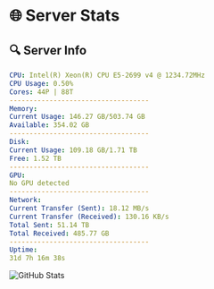 # 🌐 Server Stats
## 🔍 Server Info
```yaml
CPU: Intel(R) Xeon(R) CPU E5-2699 v4 @ 1234.72MHz
CPU Usage: 0.50%
Cores: 44P | 88T
-----------------------------------
Memory:
Current Usage: 146.27 GB/503.74 GB
Available: 354.02 GB
-----------------------------------
Disk:
Current Usage: 109.18 GB/1.71 TB
Free: 1.52 TB
-----------------------------------
GPU:
No GPU detected
-----------------------------------
Network:
Current Transfer (Sent): 18.12 MB/s
Current Transfer (Received): 130.16 KB/s
Total Sent: 51.14 TB
Total Received: 485.77 GB
-----------------------------------
Uptime:
31d 7h 16m 38s
```
![GitHub Stats](https://img.shields.io/badge/Updated-2025-04-08_04:39:27-blue)